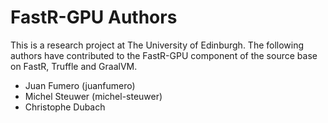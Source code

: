 # FastR-GPU Authors

This is a research project at The University of Edinburgh. The following authors have contributed to the FastR-GPU component of the source base on FastR, Truffle and GraalVM.

* Juan Fumero (juanfumero)
* Michel Steuwer (michel-steuwer)
* Christophe Dubach

